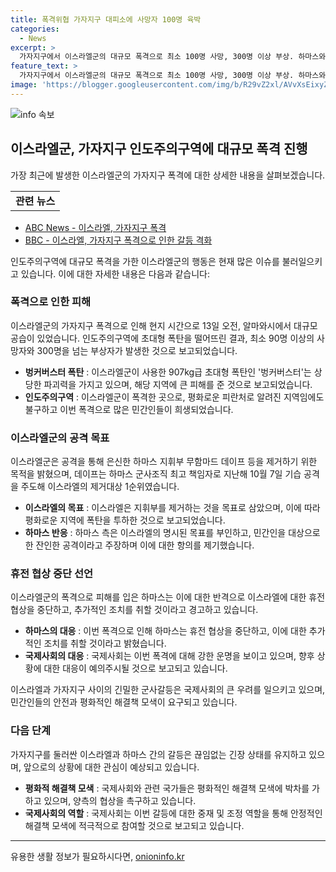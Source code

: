 ```yaml
---
title: 폭격위협 가자지구 대피소에 사망자 100명 육박
categories:
  - News
excerpt: >
  가자지구에서 이스라엘군의 대규모 폭격으로 최소 100명 사망, 300명 이상 부상. 하마스와 이스라엘의 군사적 대립으로 사람들의 안전이 위협되고 있음. 이스라엘은 이번 폭격을 하마스 지휘부 제거를 위한 공격으로 주장하고 있지만, 하마스는 이를 합리화하는 거짓말이라고 반박. 양측 간의 군사적 충돌이 계속되고 있음. (단신)
feature_text: >
  가자지구에서 이스라엘군의 대규모 폭격으로 최소 100명 사망, 300명 이상 부상. 하마스와 이스라엘의 군사적 대립으로 사람들의 안전이 위협되고 있음. 이스라엘은 이번 폭격을 하마스 지휘부 제거를 위한 공격으로 주장하고 있지만, 하마스는 이를 합리화하는 거짓말이라고 반박. 양측 간의 군사적 충돌이 계속되고 있음. (단신)
image: 'https://blogger.googleusercontent.com/img/b/R29vZ2xl/AVvXsEixyZcFfHzMRdzZMjFBmAUKJYCLCGyLL1o632UiGVXcaFdKo_bkvkuCioo0uUKlGfBVcT3P84aROyZIXSBEx3Aw5nCQ3pTgDom1WDC4m8eifvWiAmWEEVb4x6G_l8C0QH225ldMjyaFvpxGEBGNO37VmDTDMHGhJPq73UglMfDca1-0aw/s1600/blogspot.png'
---
```


<p><img src="https://blogger.googleusercontent.com/img/b/R29vZ2xl/AVvXsEixyZcFfHzMRdzZMjFBmAUKJYCLCGyLL1o632UiGVXcaFdKo_bkvkuCioo0uUKlGfBVcT3P84aROyZIXSBEx3Aw5nCQ3pTgDom1WDC4m8eifvWiAmWEEVb4x6G_l8C0QH225ldMjyaFvpxGEBGNO37VmDTDMHGhJPq73UglMfDca1-0aw/s1600/blogspot.png" alt="info 속보" /></p>

<h2 data-ke-size="size26">이스라엘군, 가자지구 인도주의구역에 대규모 폭격 진행</h2>

<p data-ke-size="size16">가장 최근에 발생한 이스라엘군의 가자지구 폭격에 대한 상세한 내용을 살펴보겠습니다.</p>

<table>
  <tbody>
    <tr>
      <td style="text-align: center; height: 17px;"><b>관련 뉴스</b></td>
    </tr>
  </tbody>
</table>

<ul>
  <li><a href="https://www.abcnews.go.com/Israel-attacks-Gaza-Strip">ABC News - 이스라엘, 가자지구 폭격</a></li>
  <li><a href="https://www.bbc.com/Israel-strikes-Gaza-in-escalating-conflict">BBC - 이스라엘, 가자지구 폭격으로 인한 갈등 격화</a></li>
</ul>

<p data-ke-size="size16">인도주의구역에 대규모 폭격을 가한 이스라엘군의 행동은 현재 많은 이슈를 불러일으키고 있습니다. 이에 대한 자세한 내용은 다음과 같습니다:</p>

<h3>폭격으로 인한 피해</h3>

<p data-ke-size="size16">이스라엘군의 가자지구 폭격으로 인해 현지 시간으로 13일 오전, 알마와시에서 대규모 공습이 있었습니다. 인도주의구역에 초대형 폭탄을 떨어뜨린 결과, 최소 90명 이상의 사망자와 300명을 넘는 부상자가 발생한 것으로 보고되었습니다.</p>

<ul>
  <li><b>벙커버스터 폭탄</b> : 이스라엘군이 사용한 907kg급 초대형 폭탄인 '벙커버스터'는 상당한 파괴력을 가지고 있으며, 해당 지역에 큰 피해를 준 것으로 보고되었습니다.</li>
  <li><b>인도주의구역</b> : 이스라엘군이 폭격한 곳으로, 평화로운 피란처로 알려진 지역임에도 불구하고 이번 폭격으로 많은 민간인들이 희생되었습니다.</li>
</ul>

<h3>이스라엘군의 공격 목표</h3>

<p data-ke-size="size16">이스라엘군은 공격을 통해 은신한 하마스 지휘부 무함마드 데이프 등을 제거하기 위한 목적을 밝혔으며, 데이프는 하마스 군사조직 최고 책임자로 지난해 10월 7일 기습 공격을 주도해 이스라엘의 제거대상 1순위였습니다.</p>

<ul>
  <li><b>이스라엘의 목표</b> : 이스라엘은 지휘부를 제거하는 것을 목표로 삼았으며, 이에 따라 평화로운 지역에 폭탄을 투하한 것으로 보고되었습니다.</li>
  <li><b>하마스 반응</b> : 하마스 측은 이스라엘의 명시된 목표를 부인하고, 민간인을 대상으로 한 잔인한 공격이라고 주장하며 이에 대한 항의를 제기했습니다.</li>
</ul>

<h3>휴전 협상 중단 선언</h3>

<p data-ke-size="size16">이스라엘군의 폭격으로 피해를 입은 하마스는 이에 대한 반격으로 이스라엘에 대한 휴전 협상을 중단하고, 추가적인 조치를 취할 것이라고 경고하고 있습니다.</p>

<ul>
  <li><b>하마스의 대응</b> : 이번 폭격으로 인해 하마스는 휴전 협상을 중단하고, 이에 대한 추가적인 조치를 취할 것이라고 밝혔습니다.</li>
  <li><b>국제사회의 대응</b> : 국제사회는 이번 폭격에 대해 강한 운명을 보이고 있으며, 향후 상황에 대한 대응이 예의주시될 것으로 보고되고 있습니다.</li>
</ul>

<p data-ke-size="size16">이스라엘과 가자지구 사이의 긴밀한 군사갈등은 국제사회의 큰 우려를 일으키고 있으며, 민간인들의 안전과 평화적인 해결책 모색이 요구되고 있습니다.</p>

<h3>다음 단계</h3>

<p data-ke-size="size16">가자지구를 둘러싼 이스라엘과 하마스 간의 갈등은 끊임없는 긴장 상태를 유지하고 있으며, 앞으로의 상황에 대한 관심이 예상되고 있습니다.</p>

<ul>
  <li><b>평화적 해결책 모색</b> : 국제사회와 관련 국가들은 평화적인 해결책 모색에 박차를 가하고 있으며, 양측의 협상을 촉구하고 있습니다.</li>
  <li><b>국제사회의 역할</b> : 국제사회는 이번 갈등에 대한 중재 및 조정 역할을 통해 안정적인 해결책 모색에 적극적으로 참여할 것으로 보고되고 있습니다.</li>
</ul>

<hr>

<p data-ke-size="size16"></p>
유용한 생활 정보가 필요하시다면, <a href="https://onioninfo.kr" rel="dofollow">onioninfo.kr</a>


